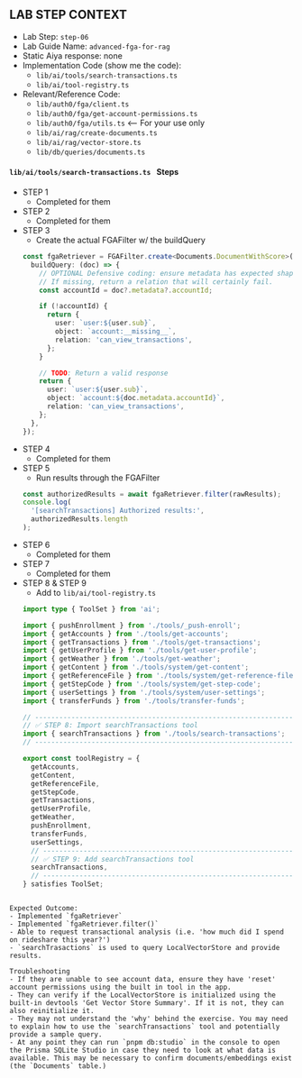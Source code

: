 ## LAB STEP CONTEXT
- Lab Step: `step-06`
- Lab Guide Name: `advanced-fga-for-rag`
- Static Aiya response: none
- Implementation Code (show me the code):
  - `lib/ai/tools/search-transactions.ts`
  - `lib/ai/tool-registry.ts`
- Relevant/Reference Code:
  - `lib/auth0/fga/client.ts`
  - `lib/auth0/fga/get-account-permissions.ts`
  - `lib/auth0/fga/utils.ts` <-- For your use only
  - `lib/ai/rag/create-documents.ts`
  - `lib/ai/rag/vector-store.ts`
  - `lib/db/queries/documents.ts`

#### `lib/ai/tools/search-transactions.ts ` Steps
- STEP 1
  - Completed for them
- STEP 2
  - Completed for them
- STEP 3
  - Create the actual FGAFilter w/ the buildQuery
  ```ts
  const fgaRetriever = FGAFilter.create<Documents.DocumentWithScore>({
    buildQuery: (doc) => {
      // OPTIONAL Defensive coding: ensure metadata has expected shape.
      // If missing, return a relation that will certainly fail.
      const accountId = doc?.metadata?.accountId;

      if (!accountId) {
        return {
          user: `user:${user.sub}`,
          object: `account:__missing__`,
          relation: 'can_view_transactions',
        };
      }

      // TODO: Return a valid response
      return {
        user: `user:${user.sub}`,
        object: `account:${doc.metadata.accountId}`,
        relation: 'can_view_transactions',
      };
    },
  });
  ```
- STEP 4
  - Completed for them
- STEP 5
  - Run results through the FGAFilter
  ```ts
  const authorizedResults = await fgaRetriever.filter(rawResults);
  console.log(
    '[searchTransactions] Authorized results:',
    authorizedResults.length
  );
  ```
- STEP 6
  - Completed for them
- STEP 7
  - Completed for them
- STEP 8 & STEP 9
  - Add to `lib/ai/tool-registry.ts`
  ```ts
  import type { ToolSet } from 'ai';

  import { pushEnrollment } from './tools/_push-enroll';
  import { getAccounts } from './tools/get-accounts';
  import { getTransactions } from './tools/get-transactions';
  import { getUserProfile } from './tools/get-user-profile';
  import { getWeather } from './tools/get-weather';
  import { getContent } from './tools/system/get-content';
  import { getReferenceFile } from './tools/system/get-reference-file';
  import { getStepCode } from './tools/system/get-step-code';
  import { userSettings } from './tools/system/user-settings';
  import { transferFunds } from './tools/transfer-funds';

  // ---------------------------------------------------------------------------
  // ✅ STEP 8: Import searchTransactions tool
  import { searchTransactions } from './tools/search-transactions';
  // ---------------------------------------------------------------------------

  export const toolRegistry = {
    getAccounts,
    getContent,
    getReferenceFile,
    getStepCode,
    getTransactions,
    getUserProfile,
    getWeather,
    pushEnrollment,
    transferFunds,
    userSettings,
    // ---------------------------------------------------------------------------
    // ✅ STEP 9: Add searchTransactions tool
    searchTransactions,
    // ---------------------------------------------------------------------------
  } satisfies ToolSet;
```

Expected Outcome:
- Implemented `fgaRetriever`
- Implemented `fgaRetriever.filter()`
- Able to request transactional analysis (i.e. 'how much did I spend on rideshare this year?')
- `searchTrasactions` is used to query LocalVectorStore and provide results.

Troubleshooting
- If they are unable to see account data, ensure they have 'reset' account permissions using the built in tool in the app.
- They can verify if the LocalVectorStore is initialized using the built-in devtools 'Get Vector Store Summary'. If it is not, they can also reinitialize it.
- They may not understand the 'why' behind the exercise. You may need to explain how to use the `searchTransactions` tool and potentially provide a sample query.
- At any point they can run `pnpm db:studio` in the console to open the Prisma SQLite Studio in case they need to look at what data is available. This may be necessary to confirm documents/embeddings exist (the `Documents` table.)